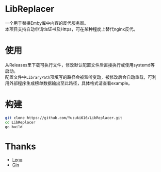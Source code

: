 # LibReplacer

一个用于替换Emby库中内容的反代服务器。  
本项目支持自动申请tls证书及Https，可在某种程度上替代nginx反代。

# 使用

从Releases里下载可执行文件，修改默认配置文件后直接执行或使用systemd等启动。  
配置文件中`LibraryPath`项填写的路径会被监听变动，被修改后会自动重载，可利用外部程序生成榜单数据输出至此路径，具体格式请查看example。


# 构建

``` bash
git clone https://github.com/Yuzuki616/LibReplacer.git
cd LibReplacer
go build
```

# Thanks

- [Lego](https://github.com/go-acme/lego)
- [Gin](https://github.com/gin-gonic/gin)

